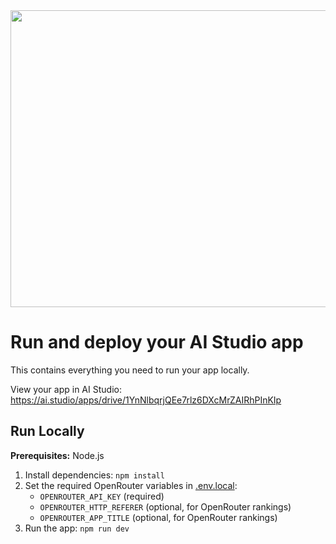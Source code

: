 <div align="center">
<img width="1200" height="475" alt="GHBanner" src="https://github.com/user-attachments/assets/0aa67016-6eaf-458a-adb2-6e31a0763ed6" />
</div>

# Run and deploy your AI Studio app

This contains everything you need to run your app locally.

View your app in AI Studio: https://ai.studio/apps/drive/1YnNlbqrjQEe7rlz6DXcMrZAIRhPInKIp

## Run Locally

**Prerequisites:**  Node.js


1. Install dependencies:
   `npm install`
2. Set the required OpenRouter variables in [.env.local](.env.local):
   - `OPENROUTER_API_KEY` (required)
   - `OPENROUTER_HTTP_REFERER` (optional, for OpenRouter rankings)
   - `OPENROUTER_APP_TITLE` (optional, for OpenRouter rankings)
3. Run the app:
   `npm run dev`
